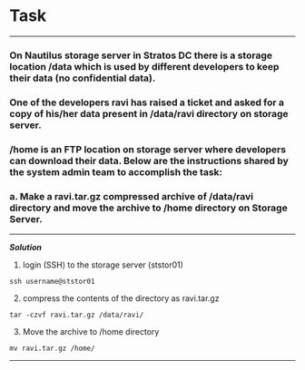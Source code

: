 # Task

---

### On Nautilus storage server in Stratos DC there is a storage location /data which is used by different developers to keep their data (no confidential data). 
### One of the developers ravi has raised a ticket and asked for a copy of his/her data present in /data/ravi directory on storage server. 
### /home is an FTP location on storage server where developers can download their data. Below are the instructions shared by the system admin team to accomplish the task:

### a. Make a ravi.tar.gz compressed archive of /data/ravi directory and move the archive to /home directory on Storage Server.

---

**_Solution_**

1. login (SSH) to the storage server (ststor01)

`ssh username@ststor01`

2. compress the contents of the directory as ravi.tar.gz

`tar -czvf ravi.tar.gz /data/ravi/`

3. Move the archive to /home directory

`mv ravi.tar.gz /home/`

---